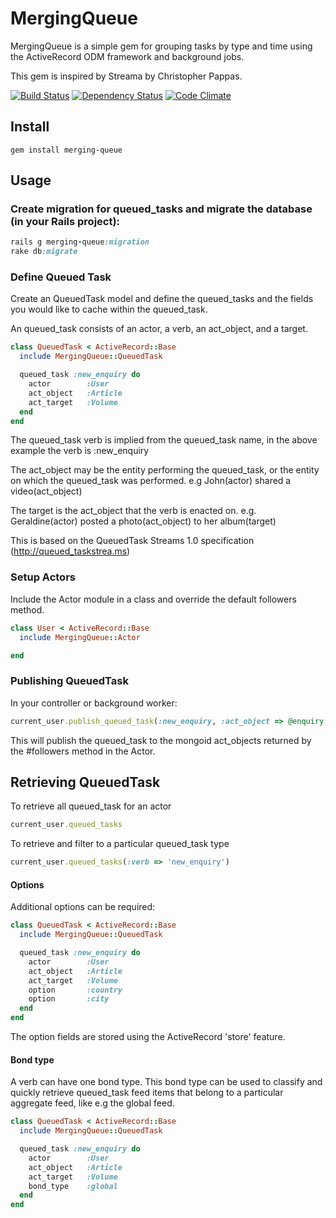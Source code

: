 # MergingQueue

MergingQueue is a simple gem for grouping tasks by type and time using the ActiveRecord ODM framework and
background jobs.

This gem is inspired by Streama by Christopher Pappas.

[![Build Status](https://secure.travis-ci.org/digitalplaywright/merging-queue.png)](http://travis-ci.org/digitalplaywright/merging-queue) [![Dependency Status](https://gemnasium.com/digitalplaywright/merging-queue.png)](https://gemnasium.com/digitalplaywright/merging-queue) [![Code Climate](https://codeclimate.com/github/digitalplaywright/merging-queue.png)](https://codeclimate.com/github/digitalplaywright/merging-queue)


## Install

    gem install merging-queue

## Usage

### Create migration for queued_tasks and migrate the database (in your Rails project):

```ruby
rails g merging-queue:migration
rake db:migrate
```

### Define Queued Task

Create an QueuedTask model and define the queued_tasks and the fields you would like to cache within the queued_task.

An queued_task consists of an actor, a verb, an act_object, and a target.

``` ruby
class QueuedTask < ActiveRecord::Base
  include MergingQueue::QueuedTask

  queued_task :new_enquiry do
    actor        :User
    act_object   :Article
    act_target   :Volume
  end
end
```

The queued_task verb is implied from the queued_task name, in the above example the verb is :new_enquiry

The act_object may be the entity performing the queued_task, or the entity on which the queued_task was performed.
e.g John(actor) shared a video(act_object)

The target is the act_object that the verb is enacted on.
e.g. Geraldine(actor) posted a photo(act_object) to her album(target)

This is based on the QueuedTask Streams 1.0 specification (http://queued_taskstrea.ms)

### Setup Actors

Include the Actor module in a class and override the default followers method.

``` ruby
class User < ActiveRecord::Base
  include MergingQueue::Actor

end
```



### Publishing QueuedTask

In your controller or background worker:

``` ruby
current_user.publish_queued_task(:new_enquiry, :act_object => @enquiry, :target => @listing)
```
  
This will publish the queued_task to the mongoid act_objects returned by the #followers method in the Actor.


## Retrieving QueuedTask

To retrieve all queued_task for an actor

``` ruby
current_user.queued_tasks
```
  
To retrieve and filter to a particular queued_task type

``` ruby
current_user.queued_tasks(:verb => 'new_enquiry')
```

#### Options

Additional options can be required:

``` ruby
class QueuedTask < ActiveRecord::Base
  include MergingQueue::QueuedTask

  queued_task :new_enquiry do
    actor        :User
    act_object   :Article
    act_target   :Volume
    option       :country
    option       :city
  end
end
```

The option fields are stored using the ActiveRecord 'store' feature.


#### Bond type

A verb can have one bond type. This bond type can be used to classify and quickly retrieve
queued_task feed items that belong to a particular aggregate feed, like e.g the global feed.

``` ruby
class QueuedTask < ActiveRecord::Base
  include MergingQueue::QueuedTask

  queued_task :new_enquiry do
    actor        :User
    act_object   :Article
    act_target   :Volume
    bond_type    :global
  end
end
```

